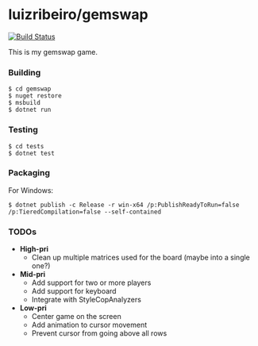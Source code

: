 # luizribeiro/gemswap

[![Build Status](https://travis-ci.com/luizribeiro/gemswap.svg?token=Y5WyECQyFrzmKkJLsCaK&branch=master)](https://travis-ci.com/luizribeiro/gemswap)

This is my gemswap game.

### Building

```
$ cd gemswap
$ nuget restore
$ msbuild
$ dotnet run
```

### Testing

```
$ cd tests
$ dotnet test
```

### Packaging

For Windows:

```
$ dotnet publish -c Release -r win-x64 /p:PublishReadyToRun=false /p:TieredCompilation=false --self-contained
```

### TODOs

* **High-pri**
  * Clean up multiple matrices used for the board (maybe into a single one?)
* **Mid-pri**
  * Add support for two or more players
  * Add support for keyboard
  * Integrate with StyleCopAnalyzers
* **Low-pri**
  * Center game on the screen
  * Add animation to cursor movement
  * Prevent cursor from going above all rows
